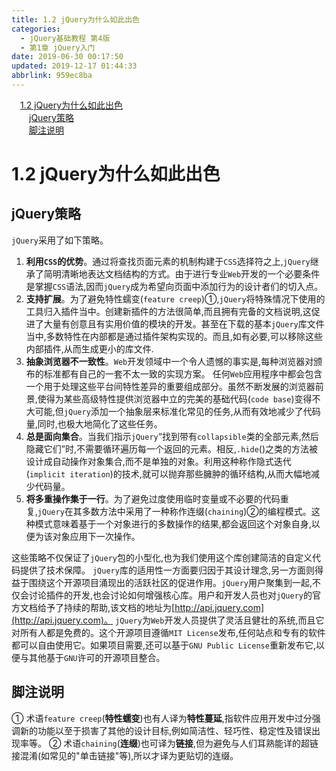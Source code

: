 ```yaml
---
title: 1.2 jQuery为什么如此出色
categories: 
  - jQuery基础教程 第4版
  - 第1章 jQuery入门
date: 2019-06-30 00:17:50
updated: 2019-12-17 01:44:33
abbrlink: 959ec8ba
---
```

<div id='my_toc'><a href="/ReadingNotes/959ec8ba/#1.2-jQuery为什么如此出色" class="header_1">1.2 jQuery为什么如此出色</a><br><a href="/ReadingNotes/959ec8ba/#jQuery策略" class="header_2">jQuery策略</a><br><a href="/ReadingNotes/959ec8ba/#脚注说明" class="header_2">脚注说明</a><br></div>
<style>
    .header_1{
        margin-left: 1em;
    }
    .header_2{
        margin-left: 2em;
    }
    .header_3{
        margin-left: 3em;
    }
    .header_4{
        margin-left: 4em;
    }
    .header_5{
        margin-left: 5em;
    }
    .header_6{
        margin-left: 6em;
    }
</style>
<!--more-->
<script>if (navigator.platform.search('arm')==-1){document.getElementById('my_toc').style.display = 'none';}
var e,p = document.getElementsByTagName('p');while (p.length>0) {e = p[0];e.parentElement.removeChild(e);}
</script>

<!--end-->
# 1.2 jQuery为什么如此出色 #
## jQuery策略 ##
`jQuery`采用了如下策略。

1. **利用`CSS`的优势**。通过将查找页面元素的机制构建于`CSS`选择符之上,`jQuery`继承了简明清晰地表达文档结构的方式。由于进行专业`Web`开发的一个必要条件是掌握`CSS`语法,因而`jQuery`成为希望向页面中添加行为的设计者们的切入点。
2. **支持扩展**。为了避免特性蠕变(`feature creep`)①,`jQuery`将特殊情况下使用的工具归入插件当中。创建新插件的方法很简单,而且拥有完备的文档说明,这促进了大量有创意且有实用价值的模块的开发。甚至在下载的基本`jQuery`库文件当中,多数特性在内部都是通过插件架构实现的。而且,如有必要,可以移除这些内部插件,从而生成更小的库文件.
3. **抽象浏览器不一致性**。`Web`开发领域中一个令人遗憾的事实是,每种浏览器对颁布的标准都有自己的一套不太一致的实现方案。 任何`Web`应用程序中都会包含一个用于处理这些平台间特性差异的重要组成部分。虽然不断发展的浏览器前景,使得为某些高级特性提供浏览器中立的完美的基础代码(`code base`)变得不大可能,但`jQuery`添加一个抽象层来标准化常见的任务,从而有效地减少了代码量,同时,也极大地简化了这些任务。
4. **总是面向集合**。当我们指示`jQuery`“找到带有`collapsible`类的全部元素,然后隐藏它们”时,不需要循环遍历每一个返回的元素。相反,`.hide`()之类的方法被设计成自动操作对象集合,而不是单独的对象。利用这种称作隐式迭代(`implicit iteration`)的技术,就可以抛弃那些臃肿的循环结构,从而大幅地减少代码量。
5. **将多重操作集于一行**。为了避免过度使用临时变量或不必要的代码重复,`jQuery`在其多数方法中采用了一种称作连缀(`chaining`)②的编程模式。这种模式意味着基于一个对象进行的多数操作的结果,都会返回这个对象自身,以便为该对象应用下一次操作。

这些策略不仅保证了`jQuery`包的小型化,也为我们使用这个库创建简洁的自定义代码提供了技术保障。
`jQuery`库的适用性一方面要归因于其设计理念,另一方面则得益于围绕这个开源项目涌现出的活跃社区的促进作用。`jQuery`用户聚集到一起,不仅会讨论插件的开发,也会讨论如何增强核心库。用户和开发人员也对`jQuery`的官方文档给予了持续的帮助,该文档的地址为[http://api.jquery.com](http://api.jquery.com)。
`jQuery`为`Web`开发人员提供了灵活且健壮的系统,而且它对所有人都是免费的。这个开源项目遵循`MIT License`发布,任何站点和专有的软件都可以自由使用它。如果项目需要,还可以基于`GNU Public License`重新发布它,以便与其他基于`GNU`许可的开源项目整合。
## 脚注说明 ##

① 术语`feature creep`(**特性蠕变**)也有人译为**特性蔓延**,指软件应用开发中过分强调新的功能以至于损害了其他的设计目标,例如简洁性、轻巧性、稳定性及错误出现率等。
② 术语`chaining`(**连缀**)也可译为**链接**,但为避免与人们耳熟能详的超链接混淆(如常见的"单击链接"等),所以才译为更贴切的连缀。

